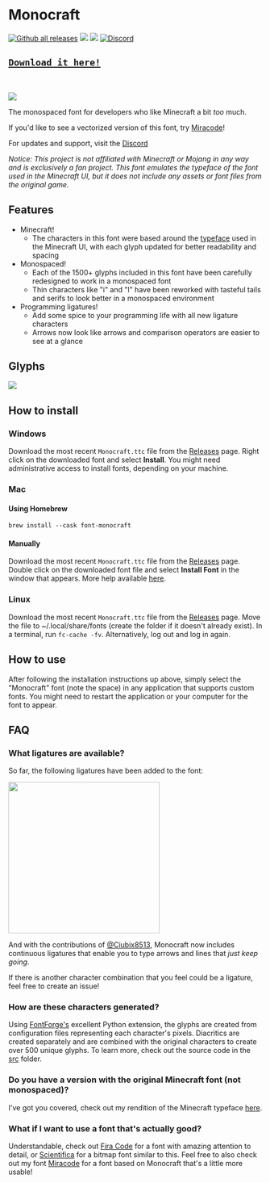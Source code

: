 # Monocraft

[![Github all releases](https://img.shields.io/github/downloads/IdreesInc/Monocraft/total.svg)](https://GitHub.com/IdreesInc/Monocraft/releases/)
![](https://img.shields.io/github/license/IdreesInc/Monocraft)
[![](https://img.shields.io/github/v/release/IdreesInc/Monocraft)](https://GitHub.com/IdreesInc/Monocraft/releases/)
<a href="https://discord.gg/6yxE9prcNc" target="_blank">
	<img alt="Discord" src="https://img.shields.io/discord/1398471368403583120?logo=discord&logoColor=fff&label=discord&color=5865F2">
</a>

## [`Download it here!`](https://github.com/IdreesInc/Monocraft/releases)
<br/>

![](images/preview.png)


The monospaced font for developers who like Minecraft a bit _too_ much.

If you'd like to see a vectorized version of this font, try [Miracode](https://github.com/IdreesInc/Miracode)!

For updates and support, visit the [Discord](https://discord.gg/6yxE9prcNc)

*Notice: This project is not affiliated with Minecraft or Mojang in any way and is exclusively a fan project. This font emulates the typeface of the font used in the Minecraft UI, but it does not include any assets or font files from the original game.*

## Features

- Minecraft!
  - The characters in this font were based around the [typeface](https://github.com/IdreesInc/Minecraft-Font) used in the Minecraft UI, with each glyph updated for better readability and spacing
- Monospaced!
  - Each of the 1500+ glyphs included in this font have been carefully redesigned to work in a monospaced font
  - Thin characters like "i" and "l" have been reworked with tasteful tails and serifs to look better in a monospaced environment
- Programming ligatures!
  - Add some spice to your programming life with all new ligature characters
  - Arrows now look like arrows and comparison operators are easier to see at a glance

## Glyphs

![](images/glyphs.png)

## How to install

### Windows

Download the most recent `Monocraft.ttc` file from the [Releases](https://github.com/IdreesInc/Monocraft/releases) page. Right click on the downloaded font and select **Install**. You might need administrative access to install fonts, depending on your machine.

### Mac

#### Using Homebrew

```shell
brew install --cask font-monocraft
```

#### Manually

Download the most recent `Monocraft.ttc` file from the [Releases](https://github.com/IdreesInc/Monocraft/releases) page. Double click on the downloaded font file and select **Install Font** in the window that appears. More help available [here](https://support.apple.com/en-us/HT201749).

### Linux

Download the most recent `Monocraft.ttc` file from the [Releases](https://github.com/IdreesInc/Monocraft/releases) page. Move the file to ~/.local/share/fonts (create the folder if it doesn't already exist). In a terminal, run `fc-cache -fv`. Alternatively, log out and log in again. 

## How to use

After following the installation instructions up above, simply select the "Monocraft" font (note the space) in any application that supports custom fonts. You might need to restart the application or your computer for the font to appear.

## FAQ

### What ligatures are available?

So far, the following ligatures have been added to the font:

<img src="images/ligatures.png" width="300">

And with the contributions of [@Ciubix8513](https://github.com/Ciubix8513), Monocraft now includes continuous ligatures that enable you to type arrows and lines that _just keep going_.

If there is another character combination that you feel could be a ligature, feel free to create an issue!

### How are these characters generated?

Using [FontForge's](https://fontforge.org/en-US/) excellent Python extension, the glyphs are created from configuration files representing each character's pixels. Diacritics are created separately and are combined with the original characters to create over 500 unique glyphs. To learn more, check out the source code in the [src](https://github.com/IdreesInc/Monocraft/tree/main/src) folder.

### Do you have a version with the original Minecraft font (not monospaced)?

I've got you covered, check out my rendition of the Minecraft typeface [here](https://github.com/IdreesInc/Minecraft-Font).

### What if I want to use a font that's actually good?

Understandable, check out [Fira Code](https://github.com/tonsky/FiraCode) for a font with amazing attention to detail, or [Scientifica](https://github.com/nerdypepper/scientifica) for a bitmap font similar to this. Feel free to also check out my font [Miracode](https://github.com/IdreesInc/Miracode) for a font based on Monocraft that's a little more usable!
